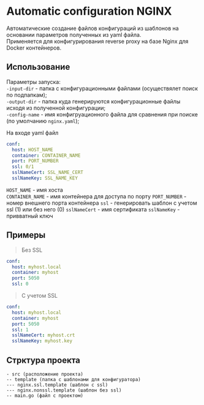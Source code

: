 # Automatic configuration NGINX

Автоматические создание файлов конфигураций из шаблонов на основании параметров полученных из yaml файла.  
Применяется для конфигурирования reverse proxy на базе Nginx для Docker контейнеров.

## Использование

Параметры запуска:  
`-input-dir` - папка с конфигурационными файлами (осуществялет поиск по подпапкам);  
`-output-dir` - папка куда генерируются конфигурационные файлы исходя из полученной конфигурации;  
`-config-name` - имя конфигруационного файла для сравнения при поиске (по умолчанию `nginx.yaml`);  

На входе yaml файл  
````yaml
conf:
  host: HOST_NAME
  container: CONTAINER_NAME
  port: PORT_NUMBER
  ssl: 0/1
  sslNameCert: SSL_NAME_CERT
  sslNameKey: SSL_NAME_KEY
````
`HOST_NAME` - имя хоста  
`CONTAINER_NAME` - имя контейнера для доступа по порту
`PORT_NUMBER` - номер внешнего порта контейнера
`ssl` - генерировать шаблон с учетом ssl (1) или без него (0)
`sslNameCert` - имя сертификата
`sslNameKey` - привватный ключ  

## Примеры
> Без SSL
````yaml
conf:
  host: myhost.local
  container: myhost
  port: 5050
  ssl: 0
````
> С учетом SSL
````yaml
conf:
  host: myhost.local
  container: myhost
  port: 5050
  ssl: 1
  sslNameCert: myhost.crt
  sslNameKey: myhost.key
````

## Стрктура проекта

 ````
 - src (расположение проекта)
 -- template (папка с шаблонами для конфигуратора)
 --- nginx.ssl.template (шаблон с ssl)
 --- nginx.nonssl.template (шаблон без ssl)
 -- main.go (файл с проектом)
````